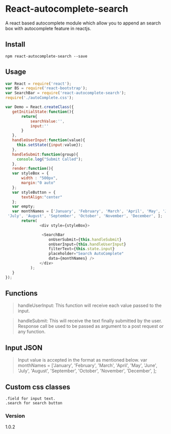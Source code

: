 # React-autocomplete-search

A react based autocomplete module which allow you to append an search box with autocomplete feature in reactjs.

## Install

```
npm react-autocomplete-search --save
```
## Usage
 ```js
var React = require('react');
var BS = require('react-bootstrap');
var SearchBar = require('react-autocomplete-search');
require('./autoComplete.css');

var Demo = React.createClass({
	getInitialState:function(){
		return{
			searchValue:'',
			input:''
		}
	},
	handleUserInput:function(value){
      this.setState({input:value});
    },
    handleSubmit:function(group){
      console.log("Submit Called");
    },
	render:function(){
	var styleBox = {
		width : "500px",
		margin:"0 auto"
	};
	var styleButton = {
		textAlign:"center"
	};
	var empty;
	var monthNames = ['January', 'February', 'March', 'April', 'May', 'June',
  'July', 'August', 'September', 'October', 'November', 'December', ];
		return(
				<div style={styleBox}>

				 <SearchBar 
				 	onUserSubmit={this.handleSubmit} 
				 	onUserInput={this.handleUserInput} 
				 	filterText={this.state.input}
				 	placeholder="Search AutoComplete" 
				 	data={monthNames} />
				</div>
			);
	}
});
 ```
## Functions

> handleUserInput: This function will receive each value passed to the input.


> handleSubmit: This will receive the text finally submitted by the user. Response call be 
> used to be passed as argument to a post request or any function.

## Input JSON
>Input value is accepted in the format as mentioned below.
>var monthNames = ['January', 'February', 'March',
>                    'April', 'May', 'June',
>                    'July', 'August', 'September',
>                    'October', 'November', 'December', ];

## Custom css classes
```
.field for input text.
.search for search button
```
### Version
1.0.2
